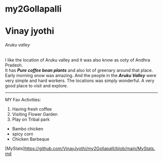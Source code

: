 # my2Gollapalli
# Vinay jyothi
###### Aruku valley

 I like the location of Aruku valley and it was also know as ooty of Andhra Pradesh.<br>It has ***Pure coffee bean plants*** and also lot of greenary around that place.<br> Early morning snow was amazing.
 And the people in the ***Aruku Valley*** were very simple and hard workers. The locations was simply wonderful. A very good place to visit and explore.

 ---
 MY Fav Activities:
 1. Having fresh coffee 
 2. Visiting Flower Garden
 3. Play on Tribal park
 * Bambo chicken
 * spicy corn
 * Chicken Barbeque

[MyStats]<https://github.com/VinayJyothi/my2Gollapalli/blob/main/MyStats.md>  
